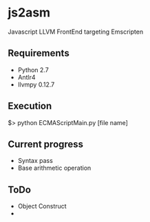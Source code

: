 # js2asm
Javascript LLVM FrontEnd targeting Emscripten

## Requirements
* Python 2.7
* Antlr4
* llvmpy 0.12.7

## Execution
$> python ECMAScriptMain.py [file name]

## Current progress
* Syntax pass
* Base arithmetic operation

## ToDo
* Object Construct
* 
